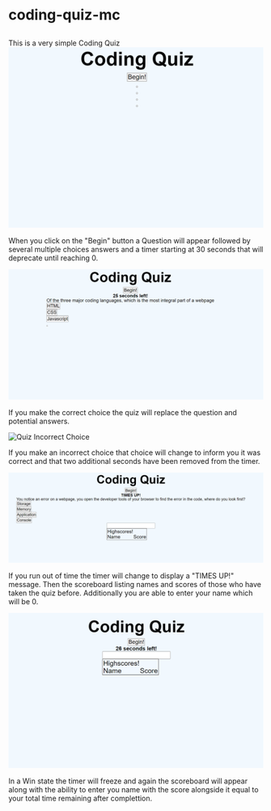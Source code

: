 # coding-quiz-mc

##
This is a very simple Coding Quiz
![Coding Quiz page on Load](./images/cqstart.png "Initial Page")

When you click on the "Begin" button a Question will appear followed by several multiple choices answers and a timer starting at 30 seconds that will deprecate until reaching 0.

![Quiz First Question](./images/cqfirstquestion.png "Quiz First Question")

If you make the correct choice the quiz will replace the question and potential answers.

![Quiz Incorrect Choice](./images/cqincorrect.jpg "Quiz Incorrect Choice")

If you make an incorrect choice that choice will change to inform you it was correct and that two additional seconds have been removed from the timer.

![Quiz Fail State](./images/cqfail.png "Quiz Fail State")

If you run out of time the timer will change to display a "TIMES UP!" message. Then the scoreboard listing names and scores of those who have taken the quiz before. Additionally you are able to enter your name which will be 0.

![Quiz Win State](./images/cqwin1.png "Quiz Win State")


In a Win state the timer will freeze and again the scoreboard will appear along with the ability to enter you name with the score alongside it equal to your total time remaining after complettion.